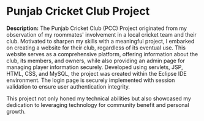 # Punjab Cricket Club Project

**Description:**
The Punjab Cricket Club (PCC) Project originated from my observation of my roommates' involvement in a local cricket team and their club. Motivated to sharpen my skills with a meaningful project, I embarked on creating a website for their club, regardless of its eventual use. This website serves as a comprehensive platform, offering information about the club, its members, and owners, while also providing an admin page for managing player information securely. Developed using servlets, JSP, HTML, CSS, and MySQL, the project was created within the Eclipse IDE environment. The login page is securely implemented with session validation to ensure user authentication integrity.

This project not only honed my technical abilities but also showcased my dedication to leveraging technology for community benefit and personal growth.
